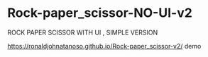 # Rock-paper_scissor-NO-UI-v2
ROCK PAPER SCISSOR WITH UI , SIMPLE VERSION

https://ronaldjohnatanoso.github.io/Rock-paper_scissor-v2/
demo
